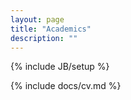 ```yaml
---
layout: page
title: "Academics"
description: ""
---
```

{% include JB/setup %}

{% include docs/cv.md %}
